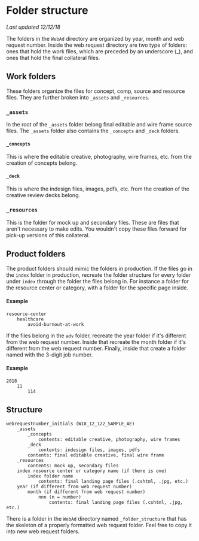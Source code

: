 # Folder structure #
_Last updated 12/12/18_

The folders in the `WebAd` directory are organized by year, month and web request number. Inside the web request directory are two type of folders: ones that hold the work files, which are preceded by an underscore (\_), and ones that hold the final collateral files.

## Work folders ##
These folders organize the files for concept, comp, source and resource files. They are further broken into `_assets` and `_resources`.

### `_assets` ###
In the root of the `_assets` folder belong final editable and wire frame source files. The `_assets` folder also contains the `_concepts` and `_deck` folders.

#### `_concepts` ####
This is where the editable creative, photography, wire frames, etc. from the creation of concepts belong.

#### `_deck` ####
This is where the indesign files, images, pdfs, etc. from the creation of the creative review decks belong.

### `_resources` ###
This is the folder for mock up and secondary files. These are files that aren't necessary to make edits. You wouldn't copy these files forward for pick-up versions of this collateral.

## Product folders ##
The product folders should mimic the folders in production. If the files go in the `index` folder in production, recreate the folder structure for every folder under `index` through the folder the files belong in. For instance a folder for the resource center or category, with a folder for the specific page inside.

#### Example
```
resource-center
	healthcare
		avoid-burnout-at-work
```

If the files belong in the `adv` folder, recreate the year folder if it's different from the web request number. Inside that recreate the month folder if it's different from the web request number. Finally, inside that create a folder named with the 3-digit job number.

#### Example
```
2018
	11
		114
```

## Structure
```
webrequestnumber_initials (W18_12_122_SAMPLE_AE)
	_assets
		_concepts
			contents: editable creative, photography, wire frames
		_deck
			contents: indesign files, images, pdfs
		contents: final editable creative, final wire frame
	_resources
		contents: mock up, secondary files
	index resource center or category name (if there is one)
		index folder name
			contents: final landing page files (.cshtml, .jpg, etc.)
	year (if different from web request number)
		month (if different from web request number)
			nnn (n = number)
				contents: final landing page files (.cshtml, .jpg, etc.)
```

There is a folder in the `WebAd` directory named `_folder_structure` that has the skeleton of a properly formatted web request folder. Feel free to copy it into new web request folders.